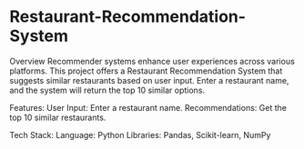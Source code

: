 # Restaurant-Recommendation-System

Overview
Recommender systems enhance user experiences across various platforms. This project offers a Restaurant Recommendation System that suggests similar restaurants based on user input. Enter a restaurant name, and the system will return the top 10 similar options. 

Features:
 User Input: Enter a restaurant name.
 Recommendations: Get the top 10 similar restaurants.

Tech Stack:
  Language: Python 
  Libraries: Pandas, Scikit-learn, NumPy
  
